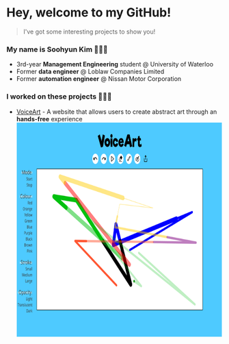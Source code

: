 # Hey, welcome to my GitHub!
> I've got some interesting projects to show you!

### My name is Soohyun Kim 👩🏻‍💻
- 3rd-year **Management Engineering** student @ University of Waterloo
- Former **data engineer** @ Loblaw Companies Limited
- Former **automation engineer** @ Nissan Motor Corporation

### I worked on these projects 🙋🏻‍♀️
- <a href="https://devpost.com/software/voiceart">VoiceArt</a> - A website that allows users to create abstract art through an **hands-free** experience
    <img src="image/VoiceArt.png" width="800px" height="500px">